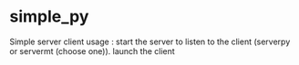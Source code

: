 # simple_py
Simple server client
usage :
start the server to listen to the client (serverpy or servermt (choose one)).
launch the client
